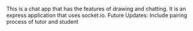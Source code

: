 This is a chat app that has the features of drawing and chatting.
It is an express application that uses socket.io. 
Future Updates: 
Include pairing process of tutor and student
